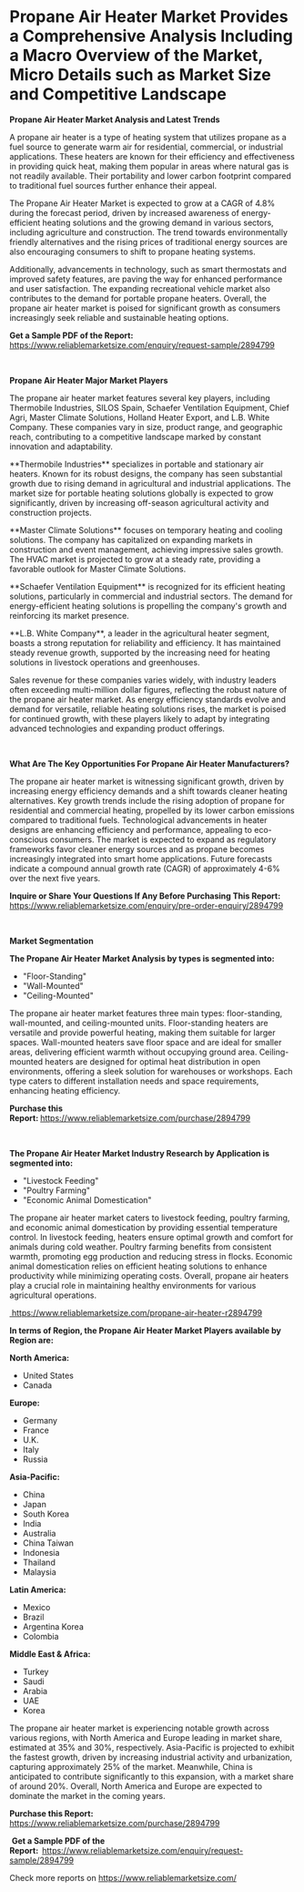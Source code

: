 <p><h1>Propane Air Heater Market Provides a Comprehensive Analysis Including a Macro Overview of the Market, Micro Details such as Market Size and Competitive Landscape</h1></p><p><strong>Propane Air Heater Market Analysis and Latest Trends</strong></p>
<p><p>A propane air heater is a type of heating system that utilizes propane as a fuel source to generate warm air for residential, commercial, or industrial applications. These heaters are known for their efficiency and effectiveness in providing quick heat, making them popular in areas where natural gas is not readily available. Their portability and lower carbon footprint compared to traditional fuel sources further enhance their appeal.</p><p>The Propane Air Heater Market is expected to grow at a CAGR of 4.8% during the forecast period, driven by increased awareness of energy-efficient heating solutions and the growing demand in various sectors, including agriculture and construction. The trend towards environmentally friendly alternatives and the rising prices of traditional energy sources are also encouraging consumers to shift to propane heating systems.</p><p>Additionally, advancements in technology, such as smart thermostats and improved safety features, are paving the way for enhanced performance and user satisfaction. The expanding recreational vehicle market also contributes to the demand for portable propane heaters. Overall, the propane air heater market is poised for significant growth as consumers increasingly seek reliable and sustainable heating options.</p></p>
<p><strong>Get a Sample PDF of the Report:&nbsp;</strong> <a href="https://www.reliablemarketsize.com/enquiry/request-sample/2894799?utm_campaign=2445&utm_medium=2&utm_source=Github&utm_content=ia&utm_term=15032025&utm_id=propane-air-heater">https://www.reliablemarketsize.com/enquiry/request-sample/2894799</a></p>
<p>&nbsp;</p>
<p><strong>Propane Air Heater Major Market Players</strong></p>
<p><p>The propane air heater market features several key players, including Thermobile Industries, SILOS Spain, Schaefer Ventilation Equipment, Chief Agri, Master Climate Solutions, Holland Heater Export, and L.B. White Company. These companies vary in size, product range, and geographic reach, contributing to a competitive landscape marked by constant innovation and adaptability.</p><p>**Thermobile Industries** specializes in portable and stationary air heaters. Known for its robust designs, the company has seen substantial growth due to rising demand in agricultural and industrial applications. The market size for portable heating solutions globally is expected to grow significantly, driven by increasing off-season agricultural activity and construction projects.</p><p>**Master Climate Solutions** focuses on temporary heating and cooling solutions. The company has capitalized on expanding markets in construction and event management, achieving impressive sales growth. The HVAC market is projected to grow at a steady rate, providing a favorable outlook for Master Climate Solutions.</p><p>**Schaefer Ventilation Equipment** is recognized for its efficient heating solutions, particularly in commercial and industrial sectors. The demand for energy-efficient heating solutions is propelling the company's growth and reinforcing its market presence.</p><p>**L.B. White Company**, a leader in the agricultural heater segment, boasts a strong reputation for reliability and efficiency. It has maintained steady revenue growth, supported by the increasing need for heating solutions in livestock operations and greenhouses.</p><p>Sales revenue for these companies varies widely, with industry leaders often exceeding multi-million dollar figures, reflecting the robust nature of the propane air heater market. As energy efficiency standards evolve and demand for versatile, reliable heating solutions rises, the market is poised for continued growth, with these players likely to adapt by integrating advanced technologies and expanding product offerings.</p></p>
<p>&nbsp;</p>
<p><strong>What Are The Key Opportunities For Propane Air Heater Manufacturers?</strong></p>
<p><p>The propane air heater market is witnessing significant growth, driven by increasing energy efficiency demands and a shift towards cleaner heating alternatives. Key growth trends include the rising adoption of propane for residential and commercial heating, propelled by its lower carbon emissions compared to traditional fuels. Technological advancements in heater designs are enhancing efficiency and performance, appealing to eco-conscious consumers. The market is expected to expand as regulatory frameworks favor cleaner energy sources and as propane becomes increasingly integrated into smart home applications. Future forecasts indicate a compound annual growth rate (CAGR) of approximately 4-6% over the next five years.</p></p>
<p><strong>Inquire or Share Your Questions If Any Before Purchasing This Report:</strong> <a href="https://www.reliablemarketsize.com/enquiry/pre-order-enquiry/2894799?utm_campaign=2445&utm_medium=2&utm_source=Github&utm_content=ia&utm_term=15032025&utm_id=propane-air-heater">https://www.reliablemarketsize.com/enquiry/pre-order-enquiry/2894799</a></p>
<p>&nbsp;</p>
<p><strong>Market Segmentation</strong></p>
<p><strong>The Propane Air Heater Market Analysis by types is segmented into:</strong></p>
<p><ul><li>"Floor-Standing"</li><li>"Wall-Mounted"</li><li>"Ceiling-Mounted"</li></ul></p>
<p><p>The propane air heater market features three main types: floor-standing, wall-mounted, and ceiling-mounted units. Floor-standing heaters are versatile and provide powerful heating, making them suitable for larger spaces. Wall-mounted heaters save floor space and are ideal for smaller areas, delivering efficient warmth without occupying ground area. Ceiling-mounted heaters are designed for optimal heat distribution in open environments, offering a sleek solution for warehouses or workshops. Each type caters to different installation needs and space requirements, enhancing heating efficiency.</p></p>
<p><strong>Purchase this Report:&nbsp;</strong><a href="https://www.reliablemarketsize.com/purchase/2894799?utm_campaign=2445&utm_medium=2&utm_source=Github&utm_content=ia&utm_term=15032025&utm_id=propane-air-heater">https://www.reliablemarketsize.com/purchase/2894799</a></p>
<p>&nbsp;</p>
<p><strong>The Propane Air Heater Market Industry Research by Application is segmented into:</strong></p>
<p><ul><li>"Livestock Feeding"</li><li>"Poultry Farming"</li><li>"Economic Animal Domestication"</li></ul></p>
<p><p>The propane air heater market caters to livestock feeding, poultry farming, and economic animal domestication by providing essential temperature control. In livestock feeding, heaters ensure optimal growth and comfort for animals during cold weather. Poultry farming benefits from consistent warmth, promoting egg production and reducing stress in flocks. Economic animal domestication relies on efficient heating solutions to enhance productivity while minimizing operating costs. Overall, propane air heaters play a crucial role in maintaining healthy environments for various agricultural operations.</p></p>
<p><a href="https://www.reliablemarketsize.com/propane-air-heater-r2894799?utm_campaign=2445&utm_medium=2&utm_source=Github&utm_content=ia&utm_term=15032025&utm_id=propane-air-heater">&nbsp;https://www.reliablemarketsize.com/propane-air-heater-r2894799</a></p>
<p><strong>In terms of Region, the Propane Air Heater Market Players available by Region are:</strong></p>
<p>
    <p> <strong> North America: </strong>
        <ul>
            <li>United States</li>
            <li>Canada</li>
        </ul>
        </p> 
    <p> <strong> Europe: </strong>
        <ul>
            <li>Germany</li>
            <li>France</li>
            <li>U.K.</li>
            <li>Italy</li>
            <li>Russia</li>
        </ul>
        </p> 
    <p> <strong> Asia-Pacific: </strong>
        <ul>
            <li>China</li>
            <li>Japan</li>
            <li>South Korea</li>
            <li>India</li>
            <li>Australia</li>
            <li>China Taiwan</li>
            <li>Indonesia</li>
            <li>Thailand</li>
            <li>Malaysia</li>
        </ul>
        </p> 
    <p> <strong> Latin America: </strong>
        <ul>
            <li>Mexico</li>
            <li>Brazil</li>
            <li>Argentina Korea</li>
            <li>Colombia</li>
        </ul>
        </p> 
    <p> <strong> Middle East & Africa: </strong>
        <ul>
            <li>Turkey</li>
            <li>Saudi</li>
            <li>Arabia</li>
            <li>UAE</li>
            <li>Korea</li>
        </ul>
    </p>
    </p>
<p><p>The propane air heater market is experiencing notable growth across various regions, with North America and Europe leading in market share, estimated at 35% and 30%, respectively. Asia-Pacific is projected to exhibit the fastest growth, driven by increasing industrial activity and urbanization, capturing approximately 25% of the market. Meanwhile, China is anticipated to contribute significantly to this expansion, with a market share of around 20%. Overall, North America and Europe are expected to dominate the market in the coming years.</p></p>
<p><strong>Purchase this Report: </strong><a href="https://www.reliablemarketsize.com/purchase/2894799?utm_campaign=2445&utm_medium=2&utm_source=Github&utm_content=ia&utm_term=15032025&utm_id=propane-air-heater">https://www.reliablemarketsize.com/purchase/2894799</a></p>
<p>&nbsp;<strong>Get a Sample PDF of the Report:&nbsp;&nbsp;</strong><a href="https://www.reliablemarketsize.com/enquiry/request-sample/2894799?utm_campaign=2445&utm_medium=2&utm_source=Github&utm_content=ia&utm_term=15032025&utm_id=propane-air-heater">https://www.reliablemarketsize.com/enquiry/request-sample/2894799</a></p>
<p><strong></strong></p>
<p>Check more reports on <a href="https://www.reliablemarketsize.com/?utm_campaign=2445&utm_medium=2&utm_source=Github&utm_content=ia&utm_term=15032025&utm_id=propane-air-heater">https://www.reliablemarketsize.com/</a></p>